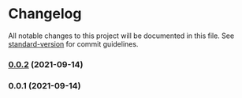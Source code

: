 # Changelog

All notable changes to this project will be documented in this file. See [standard-version](https://github.com/conventional-changelog/standard-version) for commit guidelines.

### [0.0.2](https://github.com/charlypoly/algolia-graphql-schema/compare/v0.0.1...v0.0.2) (2021-09-14)

### 0.0.1 (2021-09-14)
